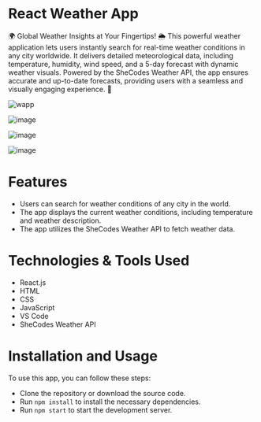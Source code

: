 # React Weather App

🌍 Global Weather Insights at Your Fingertips! 🌦️
This powerful weather application lets users instantly search for real-time weather conditions in any city worldwide. It delivers detailed meteorological data, including temperature, humidity, wind speed, and a 5-day forecast with dynamic weather visuals. Powered by the SheCodes Weather API, the app ensures accurate and up-to-date forecasts, providing users with a seamless and visually engaging experience. 🚀

![wapp](https://github.com/user-attachments/assets/aebb9ebb-c0af-4b0f-aea1-b7b8605a9d6f)

![image](https://github.com/user-attachments/assets/d8b97ac9-32ca-4e25-b8e0-5284ff00a3b4)

![image](https://github.com/user-attachments/assets/6a25a84a-dc6e-42a5-8e42-d9c643895b0d)

![image](https://github.com/user-attachments/assets/d1b8a360-f5e5-4dec-861a-c1be7854c086)

# Features
- Users can search for weather conditions of any city in the world.
- The app displays the current weather conditions, including temperature and weather description.
- The app utilizes the SheCodes Weather API to fetch weather data.

# Technologies & Tools Used
- React.js
- HTML
- CSS
- JavaScript
- VS Code
- SheCodes Weather API

# Installation and Usage

To use this app, you can follow these steps:

- Clone the repository or download the source code.
- Run  `npm install` to install the necessary dependencies.
- Run `npm start` to start the development server.




